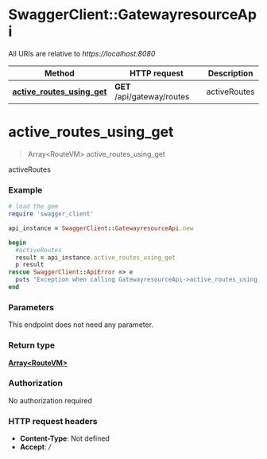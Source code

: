 # SwaggerClient::GatewayresourceApi

All URIs are relative to *https://localhost:8080*

Method | HTTP request | Description
------------- | ------------- | -------------
[**active_routes_using_get**](GatewayresourceApi.md#active_routes_using_get) | **GET** /api/gateway/routes | activeRoutes


# **active_routes_using_get**
> Array&lt;RouteVM&gt; active_routes_using_get

activeRoutes

### Example
```ruby
# load the gem
require 'swagger_client'

api_instance = SwaggerClient::GatewayresourceApi.new

begin
  #activeRoutes
  result = api_instance.active_routes_using_get
  p result
rescue SwaggerClient::ApiError => e
  puts "Exception when calling GatewayresourceApi->active_routes_using_get: #{e}"
end
```

### Parameters
This endpoint does not need any parameter.

### Return type

[**Array&lt;RouteVM&gt;**](RouteVM.md)

### Authorization

No authorization required

### HTTP request headers

 - **Content-Type**: Not defined
 - **Accept**: */*



